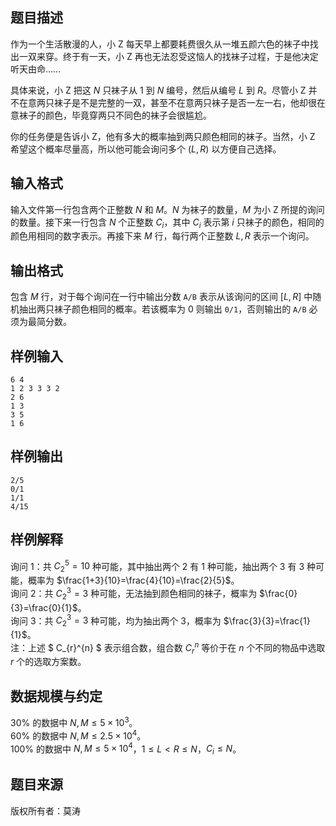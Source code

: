## 题目描述
作为一个生活散漫的人，小 Z 每天早上都要耗费很久从一堆五颜六色的袜子中找出一双来穿。终于有一天，小 Z 再也无法忍受这恼人的找袜子过程，于是他决定听天由命……

具体来说，小 Z 把这 $N$ 只袜子从 $1$ 到 $N$ 编号，然后从编号 $L$ 到 $R$。尽管小 Z 并不在意两只袜子是不是完整的一双，甚至不在意两只袜子是否一左一右，他却很在意袜子的颜色，毕竟穿两只不同色的袜子会很尴尬。

你的任务便是告诉小 Z，他有多大的概率抽到两只颜色相同的袜子。当然，小 Z 希望这个概率尽量高，所以他可能会询问多个 $(L,R)$ 以方便自己选择。

## 输入格式
输入文件第一行包含两个正整数 $N$ 和 $M$。$N$ 为袜子的数量，$M$ 为小 Z 所提的询问的数量。接下来一行包含 $N$ 个正整数 $C_i$，其中 $C_i$ 表示第 $i$ 只袜子的颜色，相同的颜色用相同的数字表示。再接下来 $M$ 行，每行两个正整数 $L,R$ 表示一个询问。

## 输出格式
包含 $M$ 行，对于每个询问在一行中输出分数 `A/B` 表示从该询问的区间 $[L,R]$ 中随机抽出两只袜子颜色相同的概率。若该概率为 $0$ 则输出 `0/1`，否则输出的 `A/B` 必须为最简分数。

## 样例输入
```plain
6 4
1 2 3 3 3 2
2 6
1 3
3 5
1 6
```
## 样例输出
```plain
2/5
0/1
1/1
4/15
```
## 样例解释
询问 1：共 $C_{2}^{5} =10$ 种可能，其中抽出两个 $2$ 有 $1$ 种可能，抽出两个 $3$ 有 $3$ 种可能，概率为 $\frac{1+3}{10}=\frac{4}{10}=\frac{2}{5}$。  
询问 2：共 $C_{2}^{3} =3$ 种可能，无法抽到颜色相同的袜子，概率为 $\frac{0}{3}=\frac{0}{1}$。  
询问 3：共 $C_{2}^{3} =3$ 种可能，均为抽出两个 $3$，概率为 $\frac{3}{3}=\frac{1}{1}$。  
注：上述 $ C_{r}^{n} $ 表示组合数，组合数 $C_{r}^{n}$ 等价于在 $n$ 个不同的物品中选取 $r$ 个的选取方案数。
## 数据规模与约定
$30\%$ 的数据中 $N,M \leq 5\times10^3$。  
$60\%$ 的数据中 $N,M \leq 2.5\times10^4$。  
$100\%$ 的数据中 $N,M \leq 5\times10^4$，$1 \leq L < R \leq N$，$C_i \leq N$。
## 题目来源
版权所有者：莫涛